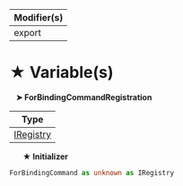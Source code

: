 | Modifier(s)                            |
|----------------------------------------|
| export |

# &#9733; Variable(s)

&nbsp;&nbsp; **&#10148; ForBindingCommandRegistration**

| Type                        |
|-----------------------------|
| [IRegistry](/kernel/interface/di/iregistry.md) |

&nbsp;&nbsp;&nbsp;&nbsp;&nbsp; **&#9733; Initializer**

```ts
ForBindingCommand as unknown as IRegistry
```